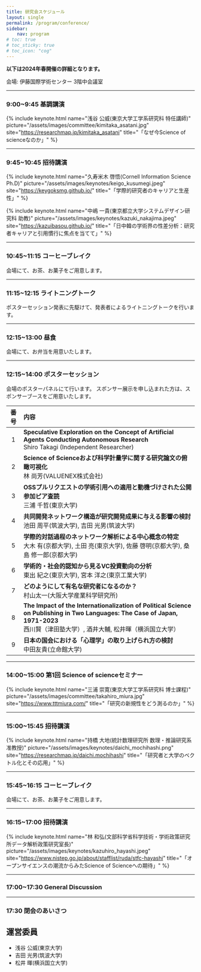 ```yaml
---
title: 研究会スケジュール
layout: single
permalink: /program/conference/
sidebar: 
    nav: program
# toc: true
# toc_sticky: true
# toc_icon: "cog"
---
```


**以下は2024年春開催の詳細となります。**

<style>
p.title { font-weight: bold; font-size: 120%; }
</style>

<style>
p.time { font-style: italic; font-size: 90%; }
</style>

<style>
p.speaker-bio { font-style: italic; font-size: 60%; }
</style>

会場: 伊藤国際学術センター 3階中会議室

***
### 9:00~9:45 基調講演

{% include keynote.html
   name="浅谷 公威(東京大学工学系研究科 特任講師)"
   picture="/assets/images/committee/kimitaka_asatani.jpg"
   site="https://researchmap.jp/kimitaka_asatani"
   title="「なぜ今Science of scienceなのか」"
%}

<!-- hogehogefugafuga
{: .speaker-bio} -->

***
### 9:45~10:45 招待講演

{% include keynote.html
   name="久寿米木 啓悟(Cornell Information Science Ph.D)"
   picture="/assets/images/keynotes/keigo_kusumegi.jpeg"
   site="https://keygoksmg.github.io/"
   title="「学際的研究者のキャリアと生産性」"
%}

{% include keynote.html
   name="中嶋 一貴(東京都立大学システムデザイン研究科 助教)"
   picture="/assets/images/keynotes/kazuki_nakajima.jpeg"
   site="https://kazuibasou.github.io/"
   title="「日中韓の学術界の性差分析：研究者キャリアと引用慣行に焦点を当てて」"
%}

<!-- --概要-- -->

<!-- --登壇者説明-- -->
<!-- {: .speaker-bio} -->

***
### 10:45~11:15 コーヒーブレイク

会場にて、お茶、お菓子をご用意します。

<!-- スポンサー:  -->

***
### 11:15~12:15 ライトニングトーク

ポスターセッション発表に先駆けて、発表者によるライトニングトークを行います。

***
### 12:15~13:00 昼食

会場にて、お弁当を用意いたします。

***
### 12:15~14:00 ポスターセッション

会場のポスターパネルにて行います。
スポンサー展示を申し込まれた方は、スポンサーブースをご用意いたします。

| 番号 | 内容 |
|:-----:|:--------------------|
| 1 | **Speculative Exploration on the Concept of Artificial Agents Conducting Autonomous Research** <br> Shiro Takagi (Independent Researcher) |
| 2 | **Science of Scienceおよび科学計量学に関する研究論文の俯瞰可視化** <br> 林 尚芳(VALUENEX株式会社) |
| 3 | **OSSプルリクエストの学術引用への適用と動機づけされた公開参加ピア査読** <br> 三浦 千哲(東京大学) |
| 4 | **共同開発ネットワーク構造が研究開発成果に与える影響の検討** <br> 池田 周平(筑波大学), 吉田 光男(筑波大学) |
| 5 | **学際的対話過程のネットワーク解析による中心概念の特定** <br> 大木 有(京都大学), 土田 亮(東京大学), 佐藤 啓明(京都大学), 桑島 修一郎(京都大学) |
| 6 | **学術的・社会的認知から見るVC投資動向の分析** <br> 東出 紀之(東京大学), 宮本 洋之(東京工業大学) |
| 7 | **どのようにして有名な研究者になるのか？** <br> 村山太一(大阪大学産業科学研究所) |
| 8 | **The Impact of the Internationalization of Political Science on Publishing in Two Languages: The Case of Japan, 1971-2023** <br> 西川賢（津田塾大学）, 酒井大輔, 松井暉（横浜国立大学） |
| 9 | **日本の国会における「心理学」の取り上げられ方の検討** <br> 中田友貴(立命館大学) |

<!-- | 番号 | 内容 |
|:-----:|:--------------------|
| 1 | **Speculative Exploration on the Concept of Artificial Agents Conducting Autonomous Research** <br>  Shiro Takagi (Independent Researcher) <br> <br> This paper engages in a speculative exploration of the concept of an artificial agent capable of conducting research. Initially, it examines how the act of research can be conceptually characterized, aiming to provide a starting point for discussions about what it means to create such agents. The focus then shifts to the core components of research: question formulation, hypothesis generation, and hypothesis verification. This discussion includes a consideration of the potential and challenges associated with enabling machines to autonomously perform these tasks. Subsequently, this paper briefly considers the overlapping themes and interconnections that underlie them. Finally, the paper presents preliminary thoughts on prototyping as an initial step towards uncovering the challenges involved in developing these research-capable agents.|
| 2 | **Science of Scienceおよび科学計量学に関する研究論文の俯瞰可視化** <br> 林 尚芳(VALUENEX株式会社) <br> <br> 近年、Science of Scienceが注目されているが、類似する分野として、科学計量学、計量書誌学、メタサイエンス、Research on Research等が挙げられる。これらがカバーする研究テーマには、どのような共通点・相違点があるのであろうか。また、各国はどのような研究テーマに取り組んでいるのであろうか。これらの点を明らかにすることは、Science of Scienceという分野の発展と、日本として行うべきことを議論する際の基礎情報になるだろう。そこで本研究では、前述した分野のキーワードを含む論文を広く集め(約4万件)、全体像の把握、時系列変化、Science of Scienceと他分野の違い、国別の取り組み等を把握する。なお、これらの分析を行う際、テキストマイニングと次元圧縮によって、大量の論文情報を1枚の絵で表現できる「俯瞰可視化」手法を適用する。|
| 3 | **OSSプルリクエストの学術引用への適用と動機づけされた公開参加ピア査読** <br> 三浦 千哲(東京大学) <br> <br> 科学による知識生産サイクルを加速するためのボトルネックとなるのは研究の評価である。論文の指数関数的増加に対し、一本当たりの査読負担は自動査読の補助を持ってしても横ばいである。Open participated peer review(非排他的指名査読)はpeer review（査読）の強力な解決策とみなせるが、このような分散的な判断には有効なインセンティブがないことが課題となっていた。先行の成果に依存して知識生産をするものの一つにOSS開発があり、分散的に開発された成果物を既存の成果物へ統合していく構造は、学術引用と強い共通点がある。OSS開発では査読の仕組みとしてpull request(PR)がある。本研究においてはPRに類似した構造を学術引用にも適用することで、非排他的指名査読の参加者にインセンティブを与え、査読負担の課題を解決する可能性を示す。|
| 4 | **共同開発ネットワーク構造が研究開発成果に与える影響の検討** <br> 池田 周平(筑波大学), 吉田 光男(筑波大学) <br> <br> 本研究の目的は、発明者の共同開発ネットワークの構造が研究開発成果に与える影響を示すことである。高い研究開発成果を得るための一つの手法として、社内外の知識活用が考えられるが、情報粘着性の問題により知識交換には困難が生じうる。そこには発明者の共同開発ネットワークの構造が関与していると考えられる。そこで本研究では、共同開発ネットワークの構造と研究開発成果との関係を分析し、研究開発マネジメントにおける知識交換について示唆を得たいと考えている。研究手法としては、特許文献の共同発明関係をもとにしたネットワーク分析を実施し、それにより得られた共同開発ネットワークの指標と、研究開発成果の代替変数として活用できる特許出願数や被引用文献数と、に基づき重回帰分析を実施する。今回は特定技術におけるネットワーク分析の結果と今後の展開について報告する。|
| 5 | **学際的対話過程のネットワーク解析による中心概念の特定** <br> 大木 有(京都大学), 土田 亮(東京大学), 佐藤 啓明(京都大学), 桑島 修一郎(京都大学) <br> <br> 社会課題の複雑性に対する認識が高まると同時に、複数の学問分野の知見を統合する学際研究の必要性が言及されている。我々は異なる専門分野の参加者間での対話を行うワークショップを継続的に実施し、学際的対話において参加者同士のコミュニケーションを通じて学際的な視点が形成される過程を調べてきた。このワークショップの振り返りでは、参加者が対話中に言及した概念の関係性を図示しながら検討する。今回の発表では、3回のワークショップの7グループにおいて、振り返りの際に参加者が構築した概念間の関係性を、対話の過程を表現するネットワークとして分析した結果を報告する。この結果から媒介中心性やページランクなどのノードの中心性を用いて、対話における参加者間でのアイデアの統合や共通の関心を意味する概念を検出できることを明らかにした。今後の展望として、対話の参加者に中心性を用いて検出された概念をフィードバックすることで、学際的対話におけるアイデア創出を促進することが期待される。|
| 6 | **学術的・社会的認知から見るVC投資動向の分析** <br> 東出 紀之(東京大学), 宮本 洋之(東京工業大学) <br> <br> VC投資はイノベーション加速にとって必要不可欠である。投資トレンドは複雑性が高く、特定領域におけるVC投資が一過性であるか、持続的増加かなどを統計的に理解する余地がある。こうした理解を深めることでイノベーション支援についての示唆を得ることが期待できる。本研究では、VC投資に影響を及ぼすと考えられる2つの動向、学術的認知（論文）と社会的認知（記事）が、VC投資が一過性でピークアウトするのか持続的に増加するのかのトレンドにどのように関連するのかを論じる。AI, Biotech, Cleantechのサブトピックについて論文-VC投資-記事の大規模データセットを構築し、トレンドの推移を分析した。論文、記事共に、立ち上がりスピードが早く蓄積が多いほど、VC投資の持続的増加にはポジティブだが、立ち上がりスピードだけで蓄積が追いつかないとピークアウトする傾向を発見した。|
| 7 | **どのようにして有名な研究者になるのか？** <br> 村山太一(大阪大学産業科学研究所) <br> <br> 本発表では、「有名な研究者」、即ちWikipediaページを有する研究者を対象とし、彼らとWikipediaページのない研究者との間の違いを探究する。また、研究者が国際的な注目を集める過程において、どの言語のWikipediaが特に影響力を持つのかを解明することを目指す。分析結果は、論文数という従来の指標よりも、研究資金の規模が研究者の認知度により大きな影響を及ぼすこと、そしてイスラエルに所属する研究者がWikipediaページを獲得する可能性が高いことを発見した。本発表は、論文数や引用数と異なる研究者のインパクトに着目し、その要因について探索したものである。|
| 8 | **The Impact of the Internationalization of Political Science on Publishing in Two Languages: The Case of Japan, 1971-2023** <br> 西川賢（津田塾大学）, 酒井大輔, 松井暉（横浜国立大学） <br><br> This study focuses on the internationalization trajectories of political science in Japan, specifically examining the publishing practices of Japanese political scientists in both English and Japanese languages. The study reveals a generational shift, where younger scientists, especially those working abroad, increasingly publish in English, aligning with global trends in English publications and co-authorship since the 2000s. This shift contrasts with those working in Japan, who predominantly publish in Japanese and have yet to adopt co-authorship significantly. This article also notes a decline in book publications in both English and Japanese among Japanese political scientists, indicating a broader preference for peer-reviewed articles over books due to profes- sional pressures in Japan. The study uses descriptive statistics, text analysis, network analysis, and qualitative analysis to explore these trends, highlighting the influence of internationalization on Japanese political science publication strategies.|
| 9 | **日本の国会における「心理学」の取り上げられ方の検討** <br> 中田友貴(立命館大学) <br><br> ポップカルチャーやマスメディアでの心理学の扱われ方は，学問としての心理学の偏っていることが多いと，古くから指摘されている．一方で，心理学は戦前より軍事利用などもされており，また戦後も積極的に司法や教育領域で制度的に取り入れられてきた．そこで本研究では，日本の国会議事録における心理学の言及とその文脈を時代別に分析し，心理学が政治的議論や政策形成においてどのように関連してきたのか，また関連する事象やイメージの変遷を明らかにすることを目的であった．国立国会図書館の帝国議会会議録検索システムおよび国会会議録検索システムにより，収集した約2600件を分析対象とした．その結果，戦前においては議会において言及されておらず，戦後以降では，矯正領域や教育領域を中心としつつ，特定の政治的・社会的イベントで言及されていることが示された．日本での政策における決定プロセスへの心理学の役割について議論を行う．| -->

***
### 14:00~15:00 第1回 Science of scienceセミナー

{% include keynote.html
   name="三浦 崇寛(東京大学工学系研究科 博士課程)"
   picture="/assets/images/committee/takahiro_miura.jpg"
   site="https://www.tttmiura.com/"
   title="「研究の新規性をどう測るのか」"
%}
<!-- --概要-- -->

<!-- --登壇者説明-- -->
<!-- {: .speaker-bio} -->

***
### 15:00~15:45 招待講演

{% include keynote.html
   name="持橋 大地(統計数理研究所 数理・推論研究系 准教授)"
   picture="/assets/images/keynotes/daichi_mochihashi.png"
   site="https://researchmap.jp/daichi.mochihashi"
   title="「研究者と大学のベクトル化とその応用」"
%}

<!-- --概要-- -->

<!-- --登壇者説明-- -->
<!-- {: .speaker-bio} -->

***
### 15:45~16:15 コーヒーブレイク

会場にて、お茶、お菓子をご用意します。

***
### 16:15~17:00 招待講演

{% include keynote.html
   name="林 和弘(文部科学省科学技術・学術政策研究所データ解析政策研究室長)"
   picture="/assets/images/keynotes/kazuhiro_hayashi.jpeg"
   site="https://www.nistep.go.jp/about/stafflist/ruda/stfc-hayashi"
   title="「オープンサイエンスの潮流からみたScience of Scienceへの期待」"
%}

***
### 17:00~17:30 General Discussion

***
### 17:30 閉会のあいさつ

## 運営委員

* 浅谷 公威(東京大学)
* 吉田 光男(筑波大学)
* 松井 暉(横浜国立大学)